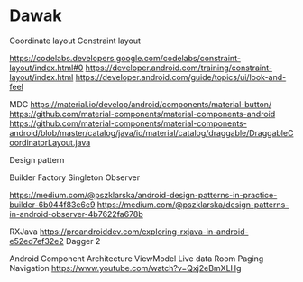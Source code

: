 # Dawak

Coordinate layout
Constraint layout


https://codelabs.developers.google.com/codelabs/constraint-layout/index.html#0
https://developer.android.com/training/constraint-layout/index.html
https://developer.android.com/guide/topics/ui/look-and-feel


MDC
https://material.io/develop/android/components/material-button/
https://github.com/material-components/material-components-android 
https://github.com/material-components/material-components-android/blob/master/catalog/java/io/material/catalog/draggable/DraggableCoordinatorLayout.java

Design pattern


Builder
Factory
Singleton
Observer

https://medium.com/@pszklarska/android-design-patterns-in-practice-builder-6b044f83e6e9
https://medium.com/@pszklarska/design-patterns-in-android-observer-4b7622fa678b


RXJava
https://proandroiddev.com/exploring-rxjava-in-android-e52ed7ef32e2
Dagger 2

Android Component Architecture
ViewModel
Live data
Room
Paging
Navigation
https://www.youtube.com/watch?v=Qxj2eBmXLHg

